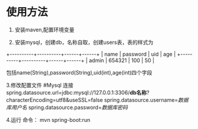 # 使用方法

1. 安装maven,配置环境变量

2. 安装mysql，创建db，名称自取，创建users表，表的样式为

+----------+----------+------+------+
| name     | password | uid  | age  |
+----------+----------+------+------+
| admin    | 654321   |  100 |   50 |

包括name(String),password(String),uid(int),age(int)四个字段

3.修改配置文件
#Mysql 连接
spring.datasource.url=jdbc:mysql://127.0.0.1:3306/**db名称**?characterEncoding=utf8&useSSL=false
spring.datasource.username=*数据库用户名*
spring.datasource.password=*数据库密码*

4.运行
命令： mvn spring-boot:run